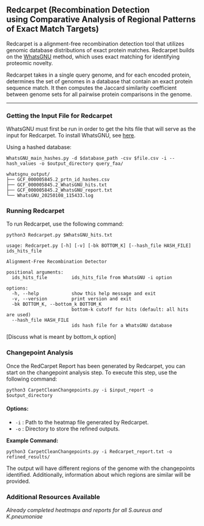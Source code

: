 ## Redcarpet (**Re**combination **D**etection using **C**omparative **A**nalysis of **R**egional **P**atterns of **E**xact Match **T**argets)

Redcarpet is a alignment-free recombination detection tool that utilizes genomic database distributions of exact protein matches. Redcarpet builds on the [WhatsGNU](https://github.com/ahmedmagds/WhatsGNU) method, which uses exact matching for identifying proteomic novelty.

Redcarpet takes in a single query genome, and for each encoded protein, determines the set of genomes in a database that contain an exact protein sequence match. It then computes the Jaccard similarity coefficient between genome sets for all pairwise protein comparisons in the genome.


---
### Getting the Input File for Redcarpet

WhatsGNU must first be run in order to get the hits file that will serve as the input for Redcarpet. To install WhatsGNU, see [here](https://github.com/ahmedmagds/WhatsGNU?tab=readme-ov-file#installation).

Using a hashed database:

```WhatsGNU_main_hashes.py -d $database_path -csv $file.csv -i --hash_values -o $output_directory query_faa/```

```
whatsgnu_output/
├── GCF_000005845.2_prtn_id_hashes.csv
├── GCF_000005845.2_WhatsGNU_hits.txt
├── GCF_000005845.2_WhatsGNU_report.txt
└── WhatsGNU_20250108_115433.log
```

### Running Redcarpet

To run Redcarpet, use the following command:

```python3 Redcarpet.py $WhatsGNU_hits.txt```

```
usage: Redcarpet.py [-h] [-v] [-bk BOTTOM_K] [--hash_file HASH_FILE] ids_hits_file

Alignment-Free Recombination Detector

positional arguments:
  ids_hits_file         ids_hits_file from WhatsGNU -i option

options:
  -h, --help            show this help message and exit
  -v, --version         print version and exit
  -bk BOTTOM_K, --bottom_k BOTTOM_K
                        bottom-k cutoff for hits (default: all hits are used)
  --hash_file HASH_FILE
                        ids hash file for a WhatsGNU database
```
[Discuss what is meant by bottom_k option]

### Changepoint Analysis

Once the RedCarpet Report has been generated by Redcarpet, you can start on the changepoint analysis step. To execute this step, use the following command:

```python3 CarpetCleanChangepoints.py -i $input_report -o $output_directory```

#### Options:

- `-i` : Path to the heatmap file generated by Redcarpet.
- `-o` : Directory to store the refined outputs.

**Example Command:**

`python3 CarpetCleanChangepoints.py -i Redcarpet_report.txt -o refined_results/`

The output will have different regions of the genome with the changepoints identified. Additionally, information about which regions are similar will be provided.

### Additional Resources Available

*Already completed heatmaps and reports for all S.aureus and K.pneumoniae*
